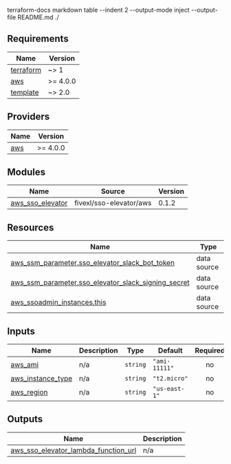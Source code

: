 terraform-docs markdown table --indent 2 --output-mode inject --output-file README.md ./
<!-- BEGIN_TF_DOCS -->
## Requirements

| Name | Version |
|------|---------|
| <a name="requirement_terraform"></a> [terraform](#requirement\_terraform) | ~> 1 |
| <a name="requirement_aws"></a> [aws](#requirement\_aws) | >= 4.0.0 |
| <a name="requirement_template"></a> [template](#requirement\_template) | ~> 2.0 |

## Providers

| Name | Version |
|------|---------|
| <a name="provider_aws"></a> [aws](#provider\_aws) | >= 4.0.0 |

## Modules

| Name | Source | Version |
|------|--------|---------|
| <a name="module_aws_sso_elevator"></a> [aws\_sso\_elevator](#module\_aws\_sso\_elevator) | fivexl/sso-elevator/aws | 0.1.2 |

## Resources

| Name | Type |
|------|------|
| [aws_ssm_parameter.sso_elevator_slack_bot_token](https://registry.terraform.io/providers/hashicorp/aws/latest/docs/data-sources/ssm_parameter) | data source |
| [aws_ssm_parameter.sso_elevator_slack_signing_secret](https://registry.terraform.io/providers/hashicorp/aws/latest/docs/data-sources/ssm_parameter) | data source |
| [aws_ssoadmin_instances.this](https://registry.terraform.io/providers/hashicorp/aws/latest/docs/data-sources/ssoadmin_instances) | data source |

## Inputs

| Name | Description | Type | Default | Required |
|------|-------------|------|---------|:--------:|
| <a name="input_aws_ami"></a> [aws\_ami](#input\_aws\_ami) | n/a | `string` | `"ami-11111"` | no |
| <a name="input_aws_instance_type"></a> [aws\_instance\_type](#input\_aws\_instance\_type) | n/a | `string` | `"t2.micro"` | no |
| <a name="input_aws_region"></a> [aws\_region](#input\_aws\_region) | n/a | `string` | `"us-east-1"` | no |

## Outputs

| Name | Description |
|------|-------------|
| <a name="output_aws_sso_elevator_lambda_function_url"></a> [aws\_sso\_elevator\_lambda\_function\_url](#output\_aws\_sso\_elevator\_lambda\_function\_url) | n/a |
<!-- END_TF_DOCS -->